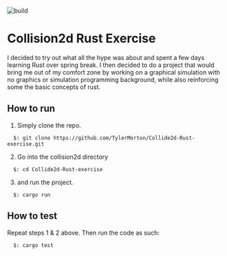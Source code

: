 ![build](https://github.com/github/docs/actions/workflows/build.yml/badge.svg)
# Collision2d Rust Exercise

I decided to try out what all the hype was about and spent a few days learning Rust over spring break. I then decided to do a project that would bring me out of my comfort zone by working on a graphical simulation with no graphics or simulation programming background, while also reinforcing some the basic concepts of rust.

## How to run

1. Simply clone the repo.
```
  $: git clone https://github.com/TylerMorton/Collide2d-Rust-exercise.git
```
2. Go into the collision2d directory
```
  $: cd Collide2d-Rust-exercise
```
3. and run the project.
```
  $: cargo run
```

## How to test
Repeat steps 1 & 2 above. Then run the code as such:
```
  $: cargo test
```